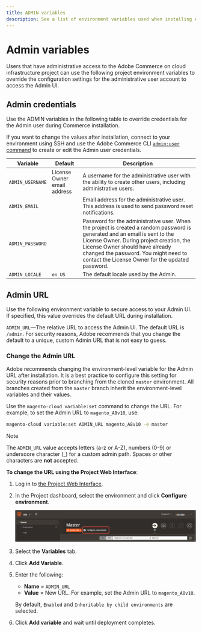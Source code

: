 ```yaml
---
title: ADMIN variables
description: See a list of environment variables used when installing Adobe Commerce on cloud infrastructure.
---
```


# Admin variables

Users that have administrative access to the Adobe Commerce on cloud infrastructure project can use the following project environment variables to override the configuration settings for the administrative user account to access the Admin UI.

## Admin credentials

Use the ADMIN variables in the following table to override credentials for the Admin user during Commerce installation.

If you want to change the values after installation, connect to your environment using SSH and use the Adobe Commerce CLI [`admin:user` command](https://experienceleague.adobe.com/docs/commerce-operations/installation-guide/tutorials/admin.html) to create or edit the Admin user credentials.

| Variable       | Default                     | Description |
| -------------- | --------------------------- | ----------- |
|`ADMIN_USERNAME`| License Owner email address | A username for the administrative user with the ability to create other users, including administrative users.|
|`ADMIN_EMAIL`   |                             | Email address for the administrative user. This address is used to send password reset notifications.|
|`ADMIN_PASSWORD`|                             | Password for the administrative user. When the project is created a random password is generated and an email is sent to the License Owner. During project creation, the License Owner should have already changed the password. You might need to contact the License Owner for the updated password.|
|`ADMIN_LOCALE`  | `en_US`                     | The default locale used by the Admin.|

## Admin URL

Use the following environment variable to secure access to your Admin UI. If specified, this value overrides the default URL during installation.

`ADMIN_URL`—The relative URL to access the Admin UI. The default URL is `/admin`. For security reasons, Adobe recommends that you change the default to a unique, custom Admin URL that is not easy to guess.

### Change the Admin URL

Adobe recommends changing the environment-level variable for the Admin URL after installation. It is a best practice to configure this setting for security reasons prior to branching from the cloned `master` environment. All branches created from the `master` branch inherit the environment-level variables and their values.

Use the `magento-cloud variable:set` command to change the URL. For example, to set the Admin URL to `magento_A8v10`, use:

```bash
magento-cloud variable:set ADMIN_URL magento_A8v10 -e master
```

>[!NOTE]
>
>The `ADMIN_URL` value accepts letters (a-z or A-Z), numbers (0-9) or underscore character (_) for a custom admin path. Spaces or other characters are **not** accepted.

**To change the URL using the Project Web Interface**:

1. Log in to [the Project Web Interface](https://accounts.magento.cloud/user/).

1. In the Project dashboard, select the environment and click **Configure environment**.

   ![Project without code](../../assets/ui-configure-environment.png)

1. Select the **Variables** tab.

1. Click **Add Variable**.

1. Enter the following:

    - **Name** = `ADMIN_URL`
    - **Value** = New URL. For example, set the Admin URL to `magento_A8v10`.

    By default, `Enabled` and `Inheritable by child environments` are selected.

1. Click **Add variable** and wait until deployment completes.
